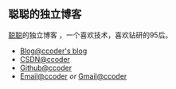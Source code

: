 ## 聪聪的独立博客

[聪聪](https://ccoder.cc/)的独立博客 ，一个喜欢技术，喜欢钻研的95后。

- [Blog@ccoder's blog](https://ccoder.cc/)
- [CSDN@ccoder](http://blog.csdn.net/chencong3139)
- [Github@ccoder](https://github.com/chencong-plan)
- [Email@ccoder](mailto:admin@ccoder.top) *or* [Gmail@ccoder](mailto:chencong3139@gmail.com)

